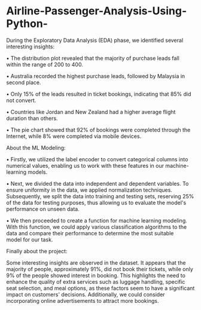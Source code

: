 # Airline-Passenger-Analysis-Using-Python-

During the Exploratory Data Analysis (EDA) phase, we identified several interesting insights:

• The distribution plot revealed that the majority of purchase leads fall within the range of 200 to 400.

• Australia recorded the highest purchase leads, followed by Malaysia in second place.

• Only 15% of the leads resulted in ticket bookings, indicating that 85% did not convert.

• Countries like Jordan and New Zealand had a higher average flight duration than others.

• The pie chart showed that 92% of bookings were completed through the Internet, while 8% were completed via mobile devices.


About the ML Modeling:

• Firstly, we utilized the label encoder to convert categorical columns into numerical values, enabling us to work with these features in our machine-learning models.

• Next, we divided the data into independent and dependent variables. To ensure uniformity in the data, we applied normalization techniques.
Subsequently, we split the data into training and testing sets, reserving 25% of the data for testing purposes, thus allowing us to evaluate the model's performance on unseen data.

• We then proceeded to create a function for machine learning modeling. With this function, we could apply various classification algorithms to the data and compare their performance to determine the most suitable model for our task.


Finally about the project:

Some interesting insights are observed in the dataset. It appears that the majority of people, approximately 91%, did not book their tickets, while only 9% of the people showed interest in booking. This highlights the need to enhance the quality of extra services such as luggage handling, specific seat selection, and meal options, as these factors seem to have a significant impact on customers' decisions. Additionally, we could consider incorporating online advertisements to attract more bookings.
